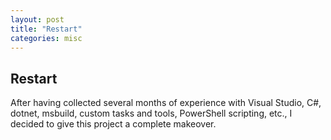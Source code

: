 ```yaml
---
layout: post
title: "Restart"
categories: misc
---
```


## Restart

After having collected several months of experience with Visual Studio, C#, dotnet, msbuild, custom tasks and tools, PowerShell scripting, etc.,
I decided to give this project a complete makeover.
